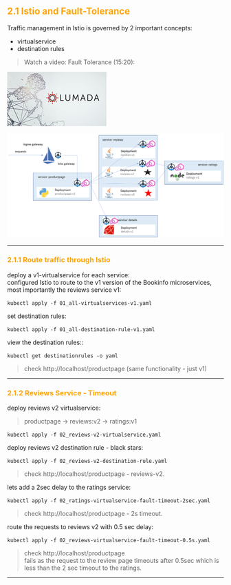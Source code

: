 ## <font color="orange">  2.1 Istio and Fault-Tolerance </font>

Traffic management in Istio is governed by 2 important concepts:
- virtualservice
- destination rules

> Watch a video: Fault Tolerance (15:20):  

[![Fault Tolerance](./img/lumada.png)](https://youtu.be/FK8ZWRVM4RI "fault Tolerance")

![Bookinfo App - Virtualservice + Destination Rules](./img/bookinfo-virtualservice.png)

---

### <font color="orange"> 2.1.1 Route traffic through Istio </font>
deploy a v1-virtualservice for each service:  
configured Istio to route to the v1 version of the Bookinfo microservices, most importantly the reviews service v1:
```
kubectl apply -f 01_all-virtualservices-v1.yaml
```
set destination rules:  
```
kubectl apply -f 01_all-destination-rule-v1.yaml
```
view the destination rules::
```
kubectl get destinationrules -o yaml
```
> check http://localhost/productpage (same functionality - just v1)  
---

### <font color="orange"> 2.1.2 Reviews Service - Timeout </font>
deploy reviews v2 virtualservice:  

 > productpage → reviews:v2 → ratings:v1  
```
kubectl apply -f 02_reviews-v2-virtualservice.yaml
```
deploy reviews v2 destination rule - black stars: 
```
kubectl apply -f 02_reviews-v2-destination-rule.yaml
```
> check http://localhost/productpage - reviews-v2.  

lets add a 2sec delay to the ratings service:  
```
kubectl apply -f 02_ratings-virtualservice-fault-timeout-2sec.yaml
```
> check http://localhost/productpage - 2s timeout.  

route the requests to reviews v2 with 0.5 sec delay:  
```
kubectl apply -f 02_reviews-virtualservice-fault-timeout-0.5s.yaml
```
> check http://localhost/productpage  
fails as the request to the review page timeouts after 0.5sec which is less than the 2 sec timeout to the ratings.

---

